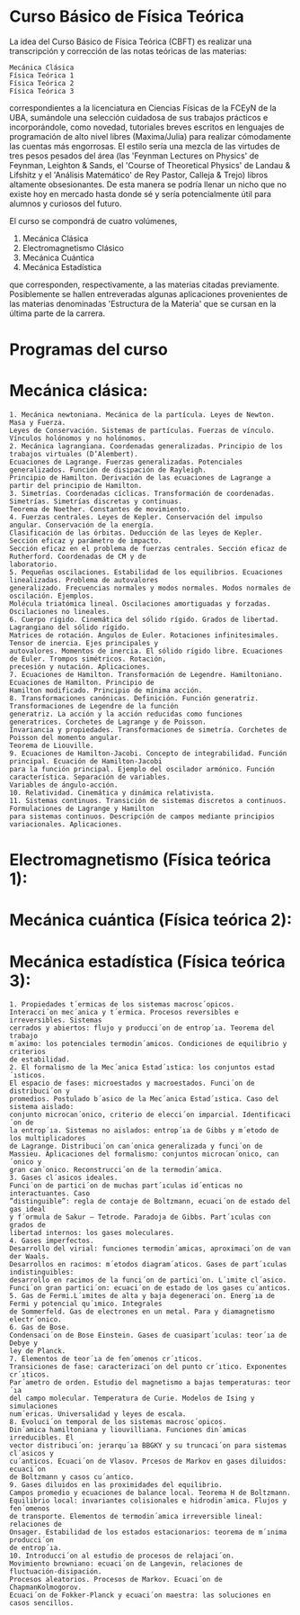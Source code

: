 # Curso Básico de Física Teórica

La idea del Curso Básico de Física Teórica (CBFT) es realizar una transcripción y 
corrección de las notas teóricas de las materias:

    Mecánica Clásica
    Física Teórica 1
    Física Teórica 2
    Física Teórica 3
       
correspondientes a la licenciatura en Ciencias Físicas de la FCEyN de la UBA,
sumándole una selección cuidadosa de sus trabajos prácticos e incorporándole, como
novedad, tutoriales breves escritos en lenguajes de programación de alto nivel libres
(Maxima/Julia) para realizar cómodamente las cuentas más engorrosas. 
El estilo sería una mezcla de las virtudes de tres pesos pesados del área
(las 'Feynman Lectures on Physics' de Feynman, Leighton & Sands, el 'Course of 
Theoretical Physics' de Landau & Lifshitz y el 'Análisis Matemático' de Rey Pastor, 
Calleja & Trejo) libros altamente obsesionantes. 
De esta manera se podría llenar un nicho que no existe hoy en mercado hasta donde sé
y sería potencialmente útil para alumnos y curiosos del futuro.

El curso se compondrá de cuatro volúmenes,

  1. Mecánica Clásica
  2. Electromagnetismo Clásico
  3. Mecánica Cuántica
  4. Mecánica Estadística
 
que corresponden, respectivamente, a las materias citadas previamente. Posiblemente se
hallen entreveradas algunas aplicaciones provenientes de las materias denominadas
'Estructura de la Materia' que se cursan en la última parte de la carrera.

# Programas del curso

# Mecánica clásica:
    1. Mecánica newtoniana. Mecánica de la partícula. Leyes de Newton. Masa y Fuerza. 
    Leyes de Conservación. Sistemas de partículas. Fuerzas de vínculo. Vínculos holónomos y no holónomos.
    2. Mecánica lagrangiana. Coordenadas generalizadas. Principio de los trabajos virtuales (D’Alembert).
    Ecuaciones de Lagrange. Fuerzas generalizadas. Potenciales generalizados. Función de disipación de Rayleigh.
    Principio de Hamilton. Derivación de las ecuaciones de Lagrange a partir del principio de Hamilton.
    3. Simetrías. Coordenadas cíclicas. Transformación de coordenadas. Simetrías. Simetrías discretas y continuas.
    Teorema de Noether. Constantes de movimiento.
    4. Fuerzas centrales. Leyes de Kepler. Conservación del impulso angular. Conservación de la energía.
    Clasificación de las órbitas. Deducción de las leyes de Kepler. Sección eficaz y parámetro de impacto.
    Sección eficaz en el problema de fuerzas centrales. Sección eficaz de Rutherford. Coordenadas de CM y de 
    laboratorio.
    5. Pequeñas oscilaciones. Estabilidad de los equilibrios. Ecuaciones linealizadas. Problema de autovalores
    generalizado. Frecuencias normales y modos normales. Modos normales de oscilación. Ejemplos.
    Molécula triatómica lineal. Oscilaciones amortiguadas y forzadas. Oscilaciones no lineales.
    6. Cuerpo rígido. Cinemática del sólido rígido. Grados de libertad. Lagrangiano del sólido rígido.
    Matrices de rotación. Ángulos de Euler. Rotaciones infinitesimales. Tensor de inercia. Ejes principales y
    autovalores. Momentos de inercia. El sólido rígido libre. Ecuaciones de Euler. Trompos simétricos. Rotación,
    precesión y nutación. Aplicaciones.
    7. Ecuaciones de Hamilton. Transformación de Legendre. Hamiltoniano. Ecuaciones de Hamilton. Principio de
    Hamilton modificado. Principio de mínima acción.
    8. Transformaciones canónicas. Definición. Función generatriz. Transformaciones de Legendre de la función
    generatriz. La acción y la acción reducidas como funciones generatrices. Corchetes de Lagrange y de Poisson.
    Invariancia y propiedades. Transformaciones de simetría. Corchetes de Poisson del momento angular.
    Teorema de Liouville.
    9. Ecuaciones de Hamilton-Jacobi. Concepto de integrabilidad. Función principal. Ecuación de Hamilton-Jacobi
    para la función principal. Ejemplo del oscilador armónico. Función característica. Separación de variables.
    Variables de ángulo-acción.
    10. Relatividad. Cinemática y dinámica relativista.
    11. Sistemas continuos. Transición de sistemas discretos a continuos. Formulaciones de Lagrange y Hamilton
    para sistemas continuos. Descripción de campos mediante principios variacionales. Aplicaciones.

# Electromagnetismo (Física teórica 1):

# Mecánica cuántica (Física teórica 2):

# Mecánica estadística (Física teórica 3):

    1. Propiedades t´ermicas de los sistemas macrosc´opicos.
    Interacci´on mec´anica y t´ermica. Procesos reversibles e irreversibles. Sistemas
    cerrados y abiertos: flujo y producci´on de entrop´ıa. Teorema del trabajo
    m´aximo: los potenciales termodin´amicos. Condiciones de equilibrio y criterios
    de estabilidad.
    2. El formalismo de la Mec´anica Estad´ıstica: los conjuntos estad´ısticos.
    El espacio de fases: microestados y macroestados. Funci´on de distribuci´on y
    promedios. Postulado b´asico de la Mec´anica Estad´ıstica. Caso del sistema aislado:
    conjunto microcan´onico, criterio de elecci´on imparcial. Identificaci´on de
    la entrop´ıa. Sistemas no aislados: entrop´ıa de Gibbs y m´etodo de los multiplicadores
    de Lagrange. Distribuci´on can´onica generalizada y funci´on de
    Massieu. Aplicaciones del formalismo: conjuntos microcan´onico, can´onico y
    gran can´onico. Reconstrucci´on de la termodin´amica.
    3. Gases cl´asicos ideales.
    Funci´on de partici´on de muchas part´ıculas id´enticas no interactuantes. Caso
    ”distinguible”: regla de contaje de Boltzmann, ecuaci´on de estado del gas ideal
    y f´ormula de Sakur – Tetrode. Paradoja de Gibbs. Part´ıculas con grados de
    libertad internos: los gases moleculares.
    4. Gases imperfectos.
    Desarrollo del virial: funciones termodin´amicas, aproximaci´on de van der Waals.
    Desarrollos en racimos: m´etodos diagram´aticos. Gases de part´ıculas indistinguibles:
    desarrollo en racimos de la funci´on de partici´on. L´ımite cl´asico.
    Funci´on gran partici´on: ecuaci´on de estado de los gases cu´anticos.
    5. Gas de Fermi.L´ımites de alta y baja degeneraci´on. Energ´ıa de Fermi y potencial qu´ımico. Integrales
    de Sommerfeld. Gas de electrones en un metal. Para y diamagnetismo
    electr´onico.
    6. Gas de Bose.
    Condensaci´on de Bose Einstein. Gases de cuasipart´ıculas: teor´ıa de Debye y
    ley de Planck.
    7. Elementos de teor´ıa de fen´omenos cr´ıticos.
    Transiciones de fase: caracterizaci´on del punto cr´ıtico. Exponentes cr´ıticos.
    Par´ametro de orden. Estudio del magnetismo a bajas temperaturas: teor´ıa
    del campo molecular. Temperatura de Curie. Modelos de Ising y simulaciones
    num´ericas. Universalidad y leyes de escala.
    8. Evoluci´on temporal de los sistemas macrosc´opicos.
    Din´amica hamiltoniana y liouvilliana. Funciones din´amicas irreducibles. El
    vector distribuci´on: jerarqu´ıa BBGKY y su truncaci´on para sistemas cl´asicos y
    cu´anticos. Ecuaci´on de Vlasov. Prcesos de Markov en gases diluidos: ecuaci´on
    de Boltzmann y casos cu´antico.
    9. Gases diluidos en las proximidades del equilibrio.
    Campos promedio y ecuaciones de balance local. Teorema H de Boltzmann.
    Equilibrio local: invariantes colisionales e hidrodin´amica. Flujos y fen´omenos
    de transporte. Elementos de termodin´amica irreversible lineal: relaciones de
    Onsager. Estabilidad de los estados estacionarios: teorema de m´ınima producci´on
    de entrop´ıa.
    10. Introducci´on al estudio de procesos de relajaci´on.
    Movimiento browniano: ecuaci´on de Langevin, relaciones de fluctuación-disipación.
    Procesos aleatorios. Procesos de Markov. Ecuaci´on de ChapmanKolmogorov.
    Ecuaci´on de Fokker-Planck y ecuaci´on maestra: las soluciones en casos sencillos.
